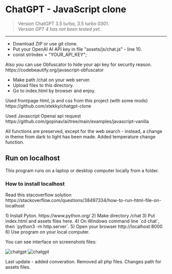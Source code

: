 <h1>ChatGPT - JavaScript clone</h1>
<blockquote><p>Version ChatGPT 3.5 turbo, 3.5 turbo 0301.<br>
 <em>Version GPT 4 has not been tested yet.</em></p></blockquote>
<hr>
<ul class="contains-task-list">
 <li> Download ZIP or use git clone.</li> 
 <li> Put your OpenAI AI API key in file "assets/js/chat.js" - line 10.</li> 
 <li>const strIndex = "YOUR_API_KEY";</li>
</ul>
<p>Also you can use Obfuscator to hide your api key for security reason.<br>
https://codebeautify.org/javascript-obfuscator</p>
<ul class="contains-task-list">
<li> Make path /chat on your web server.</li>
<li> Upload files to this directory.</li>
<li> Go to index.html by browser and enjoy.</li>
</ul>
<p>Used frontpage html, js and css from this project (with some mods)<br>
https://github.com/xtekky/chatgpt-clone</p>
<p>Used Javascript Openai api request<br>
https://github.com/gopinav/ai/tree/main/examples/javascript-vanilla</p>
<p>All functions are preserved, except for the web search - instead, a change in theme from dark to light has been made. Added temperature change function.</p>
<h2>Run on localhost</h2>
<p>This program runs on a laptop or desktop computer locally from a folder.</p>
<h3>How to install localhost</h3>
<p>Read this stacoverflow solution<br>
https://stackoverflow.com/questions/38497334/how-to-run-html-file-on-localhost</p>
1) Install Pyton. https://www.python.org/
2) Make directory /chat
3) Put index.html and assets files here.
4) On Windows command line `cd chat`, then `python3 -m http.server`.
5) Open your browser http://localhost:8000
6) Use program on your local computer.

You can see interface on screenshots files:

<img src="https://github.com/alexsky177/chatgpt/blob/main/screen_light.png?raw=true" alt="chatgpt"/>
<img src="https://github.com/alexsky177/chatgpt/blob/main/screen_dark.png?raw=true" alt="chatgpt"/>

Last update - added converation. 
Removed all php files.
Changes path for assets files.
